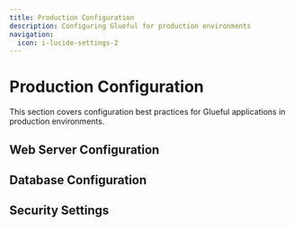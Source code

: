 ```yaml
---
title: Production Configuration
description: Configuring Glueful for production environments
navigation:
  icon: i-lucide-settings-2
---
```


# Production Configuration

This section covers configuration best practices for Glueful applications in production environments.

## Web Server Configuration

## Database Configuration

## Security Settings

